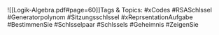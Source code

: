 
![[Logik-Algebra.pdf#page=60]]Tags & Topics:
   #xCodes
   #RSASchlssel
   #Generatorpolynom
   #Sitzungsschlssel
   #xReprsentationAufgabe
   #BestimmenSie
   #Schlsselpaar
   #Schlssels
   #Geheimnis
   #ZeigenSie
